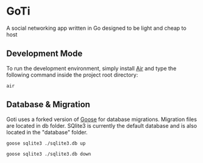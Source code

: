 # GoTi
A social networking app written in Go designed to be light and cheap to host


## Development Mode
To run the development environment, simply install [Air](https://github.com/cosmtrek/air)
and type the following command inside the project root directory:
```
air
```

## Database & Migration
Goti uses a forked version of [Goose](https://github.com/pressly/goose) for database migrations.  Migration files are located in db folder.  SQlite3 is currently the default database and is also located in the "database" folder.  

```
goose sqlite3 ./sqlite3.db up 
```

```
goose sqlite3 ./sqlite3.db down
```
